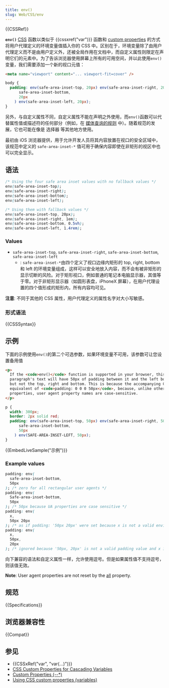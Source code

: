```yaml
---
title: env()
slug: Web/CSS/env
---
```


{{CSSRef}}

**`env()`** [CSS](/zh-CN/docs/Web/CSS) 函数以类似于 {{cssxref("var")}} 函数和 [custom properties](/zh-CN/docs/Web/CSS/--*) 的方式将用户代理定义的环境变量值插入你的 CSS 中。区别在于，环境变量除了由用户代理定义而不是由用户定义外，还被全局作用在文档中，而自定义属性则限定在声明它们的元素中。为了告诉浏览器使用屏幕上所有的可用空间，并以此使用`env()`变量，我们需要添加一个新的视口元值：

```html
<meta name="viewport" content="... viewport-fit=cover" />
```

```css
body {
  padding: env(safe-area-inset-top, 20px) env(safe-area-inset-right, 20px) env(
      safe-area-inset-bottom,
      20px
    ) env(safe-area-inset-left, 20px);
}
```

另外，与自定义属性不同，自定义属性不能在声明之外使用，而`env()`函数可以代替属性值或描述符的任何部分（例如，在 [媒体查询的规则](/zh-CN/docs/Web/CSS/@media) 中）。随着规范的发展，它也可能在像是 选择器 等其他地方使用。

最初由 iOS 浏览器提供，用于允许开发人员将其内容放置在视口的安全区域中，该规范中定义的 `safe-area-inset-*` 值可用于确保内容即使在非矩形的视区中也可以完全显示。

## 语法

```css
/* Using the four safe area inset values with no fallback values */
env(safe-area-inset-top);
env(safe-area-inset-right);
env(safe-area-inset-bottom);
env(safe-area-inset-left);

/* Using them with fallback values */
env(safe-area-inset-top, 20px);
env(safe-area-inset-right, 1em);
env(safe-area-inset-bottom, 0.5vh);
env(safe-area-inset-left, 1.4rem);
```

### Values

- `safe-area-inset-top`, `safe-area-inset-right`, `safe-area-inset-bottom`, `safe-area-inset-left`
  - : `safe-area-inset-*`由四个定义了视口边缘内矩形的 top, right, bottom 和 left 的环境变量组成，这样可以安全地放入内容，而不会有被非矩形的显示切断的风险。对于矩形视口，例如普通的笔记本电脑显示器，其值等于零。对于非矩形显示器（如圆形表盘，iPhoneX 屏幕），在用户代理设置的四个值形成的矩形内，所有内容均可见。

**注意**: 不同于其他的 CSS 属性，用户代理定义的属性名字对大小写敏感。

### 形式语法

{{CSSSyntax}}

## 示例

下面的示例使用`env()`的第二个可选参数，如果环境变量不可用，该参数可让您设置备用值

```html
<p>
  If the <code>env()</code> function is supported in your browser, this
  paragraph's text will have 50px of padding between it and the left border —
  but not the top, right and bottom. This is because the accompanying CSS is the
  equivalent of <code>padding: 0 0 0 50px</code>, because, unlike other CSS
  properties, user agent property names are case-sensitive.
</p>
```

```css
p {
  width: 300px;
  border: 2px solid red;
  padding: env(safe-area-inset-top, 50px) env(safe-area-inset-right, 50px) env(
      safe-area-inset-bottom,
      50px
    ) env(SAFE-AREA-INSET-LEFT, 50px);
}
```

{{EmbedLiveSample("示例")}}

### Example values

```css
padding: env(
  safe-area-inset-bottom,
  50px
); /* zero for all rectangular user agents */
padding: env(
  Safe-area-inset-bottom,
  50px
); /* 50px because UA properties are case sensitive */
padding: env(
  x,
  50px 20px
); /* as if padding: '50px 20px' were set because x is not a valid environment variable */
padding: env(
  x,
  50px,
  20px
); /* ignored because '50px, 20px' is not a valid padding value and x is not a valid environment variable */
```

向下兼容的语法和自定义属性一样，允许使用逗号。但是如果属性值不支持逗号，则该值无效。

**Note**: User agent properties are not reset by the [all](/zh-CN/docs/Web/CSS/all) property.

## 规范

{{Specifications}}

## 浏览器兼容性

{{Compat}}

## 参见

- {{CSSxRef("var", "var(…)")}}
- [CSS Custom Properties for Cascading Variables](/zh-CN/docs/Web/CSS/CSS_cascading_variables)
- [Custom Properties (--\*)](/zh-CN/docs/Web/CSS/--*)
- [Using CSS custom properties (variables)](/zh-CN/docs/Web/CSS/Using_CSS_variables)
